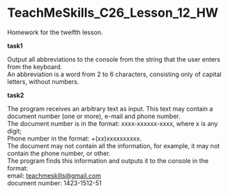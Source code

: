 # TeachMeSkills_C26_Lesson_12_HW
Homework for the twelfth lesson.

**task1**

Output all abbreviations to the console from the string that the user enters from the keyboard.  
An abbreviation is a word from 2 to 6 characters, consisting only of capital letters, without numbers.

**task2**

The program receives an arbitrary text as input. This text may contain a document number (one or more), e-mail and phone number.  
The document number is in the format: xxxx-xxxxxx-xxxx, where x is any digit;  
Phone number in the format: +(xx)xxxxxxxxxx.  
The document may not contain all the information, for example, it may not contain the phone number, or other.  
The program finds this information and outputs it to the console in the format:  
email: teachmeskills@gmail.com  
document number: 1423-1512-51
